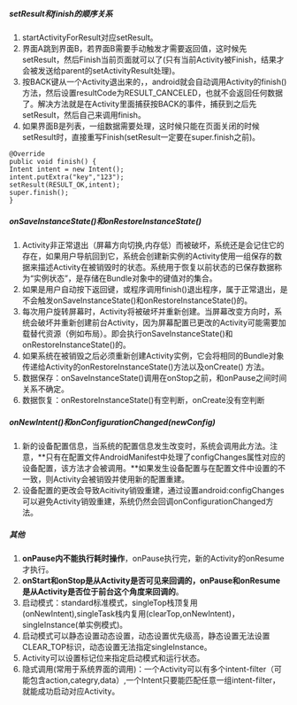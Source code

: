 ##### setResult和finish的顺序关系
1.  startActivityForResult对应setResult。
2.  界面A跳到界面B，若界面B需要手动触发才需要返回值，这时候先setResult，然后Finish当前页面就可以了(只有当前Activity被Finish，结果才会被发送给parent的setActivityResult处理)。
3.  按BACK键从一个Activity退出来的，，android就会自动调用Activity的finish()方法，然后设置resultCode为RESULT_CANCELED，也就不会返回任何数据了。解决方法就是在Activity里面捕获按BACK的事件，捕获到之后先setResult，然后自己来调用finish。
3.  如果界面B是列表，一组数据需要处理，这时候只能在页面关闭的时候setResult时，直接重写Finish(setResult一定要在super.finish之前)。
```
@Override
public void finish() {
Intent intent = new Intent();
intent.putExtra("key","123");
setResult(RESULT_OK,intent);
super.finish();
}
```
##### onSaveInstanceState()和onRestoreInstanceState()
1.  Activity非正常退出（屏幕方向切换,内存低）而被破坏，系统还是会记住它的存在，如果用户导航回到它，系统会创建新实例的Activity使用一组保存的数据来描述Activity在被销毁时的状态。系统用于恢复以前状态的已保存数据称为“实例状态”，是存储在Bundle对象中的键值对的集合。
2.  如果是用户自动按下返回键，或程序调用finish()退出程序，属于正常退出，是不会触发onSaveInstanceState()和onRestoreInstanceState()的。
3.  每次用户旋转屏幕时，Activity将被破坏并重新创建。当屏幕改变方向时，系统会破坏并重新创建前台Activity，因为屏幕配置已更改的Activity可能需要加载替代资源（例如布局）。即会执行onSaveInstanceState()和onRestoreInstanceState()的。
5.  如果系统在被销毁之后必须重新创建Activity实例，它会将相同的Bundle对象传递给Activity的onRestoreInstanceState()方法以及onCreate() 方法。
6.  数据保存：onSaveInstanceState()调用在onStop之前，和onPause之间时间关系不确定。
7.  数据恢复：onRestoreInstanceState()有空判断，onCreate没有空判断

##### onNewIntent()和onConfigurationChanged(newConfig)
1.  新的设备配置信息，当系统的配置信息发生改变时，系统会调用此方法。注意，**只有在配置文件AndroidManifest中处理了configChanges属性对应的设备配置，该方法才会被调用。**如果发生设备配置与在配置文件中设置的不一致，则Activity会被销毁并使用新的配置重建。
2.  设备配置的更改会导致Acitivity销毁重建，通过设置android:configChanges可以避免Activity销毁重建，系统仍然会回调onConfigurationChanged方法。

##### 其他
1.  **onPause内不能执行耗时操作**，onPause执行完，新的Activity的onResume才执行。
2.  **onStart和onStop是从Activity是否可见来回调的，onPause和onResume是从Activity是否位于前台这个角度来回调的**。
3.  启动模式：standard标准模式，singleTop栈顶复用(onNewIntent),singleTask栈内复用(clearTop,onNewIntent)，singleInstance(单实例模式)。
4.  启动模式可以静态设置动态设置，动态设置优先级高，静态设置无法设置CLEAR_TOP标识，动态设置无法指定singleInstance。
5.  Activity可以设置标记位来指定启动模式和运行状态。
6.  隐式调用(常用于系统界面的调用)：一个Activity可以有多个intent-filter（可能包含action,categry,data）,一个Intent只要能匹配任意一组intent-filter，就能成功启动对应Activity。
